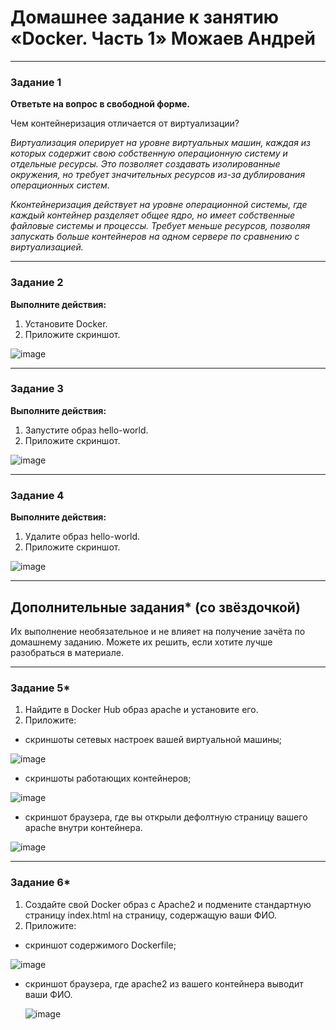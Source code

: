 # Домашнее задание к занятию «Docker. Часть 1» Можаев Андрей

---

### Задание 1

**Ответьте на вопрос в свободной форме.** 

Чем контейнеризация отличается от виртуализации?

*Виртуализация оперирует на уровне виртуальных машин, каждая из которых содержит свою собственную операционную систему и отдельные ресурсы. Это позволяет создавать изолированные окружения, но требует значительных ресурсов из-за дублирования операционных систем.*

*Кконтейнеризация действует на уровне операционной системы, где каждый контейнер разделяет общее ядро, но имеет собственные файловые системы и процессы. Требует меньше ресурсов, позволяя запускать больше контейнеров на одном сервере по сравнению с виртуализацией.*


---

### Задание 2 

**Выполните действия:**

1. Установите Docker.
1. Приложите скриншот.

![image](https://github.com/Hr0mi/SVIRT-21/assets/95475785/879ae359-84db-4a4e-994c-d01b08edf043)


---

### Задание 3

**Выполните действия:**

1. Запустите образ hello-world.
1. Приложите скриншот.

![image](https://github.com/Hr0mi/SVIRT-21/assets/95475785/1a51e301-b37e-4025-a70e-62233d371320)


---

### Задание 4 

**Выполните действия:**

1. Удалите образ hello-world.
1. Приложите скриншот.

![image](https://github.com/Hr0mi/SVIRT-21/assets/95475785/319c9af0-5852-45c2-a6cf-68385b8284e7)


---

## Дополнительные задания* (со звёздочкой)

Их выполнение необязательное и не влияет на получение зачёта по домашнему заданию. Можете их решить, если хотите лучше разобраться в материале.

---

### Задание 5*

1. Найдите в Docker Hub образ apache и установите его.
1. Приложите:
 * скриншоты сетевых настроек вашей виртуальной машины;

![image](https://github.com/Hr0mi/SVIRT-21/assets/95475785/150922c0-35c8-43b5-9e1a-a2c694148b41)


 * скриншоты работающих контейнеров;

![image](https://github.com/Hr0mi/SVIRT-21/assets/95475785/d21a4b05-2fb3-45e5-9809-f205abe52d5e)

   
 * скриншот браузера, где вы открыли дефолтную страницу вашего apache внутри контейнера.

![image](https://github.com/Hr0mi/SVIRT-21/assets/95475785/a7445122-7228-4383-8ff9-d1c6d99419e1)


---

### Задание 6*

1. Создайте свой Docker образ с Apache2 и подмените стандартную страницу index.html на страницу, содержащую ваши ФИО.
1. Приложите:
 * скриншот содержимого Dockerfile;

![image](https://github.com/Hr0mi/SVIRT-21/assets/95475785/fc48e111-4d36-43b6-8990-f01e88848975)

   
 * скриншот браузера, где apache2 из вашего контейнера выводит ваши ФИО.

   ![image](https://github.com/Hr0mi/SVIRT-21/assets/95475785/0910f50a-83b6-40a4-85ff-493df59b575d)


